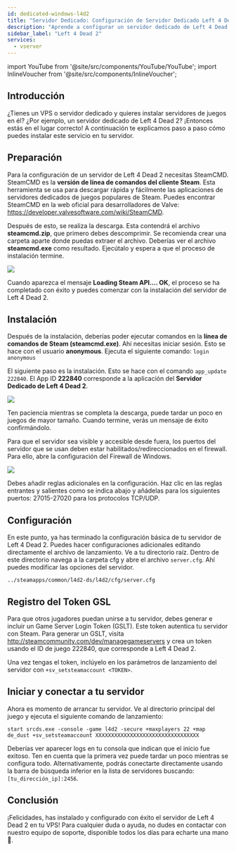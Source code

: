 ```yaml
---
id: dedicated-windows-l4d2
title: "Servidor Dedicado: Configuración de Servidor Dedicado Left 4 Dead 2 en Windows"
description: "Aprende a configurar un servidor dedicado de Left 4 Dead 2 en tu VPS o servidor dedicado rápida y fácilmente → Descubre más ahora"
sidebar_label: "Left 4 Dead 2"
services:
  - vserver
---
```


import YouTube from '@site/src/components/YouTube/YouTube';
import InlineVoucher from '@site/src/components/InlineVoucher';

## Introducción
¿Tienes un VPS o servidor dedicado y quieres instalar servidores de juegos en él? ¿Por ejemplo, un servidor dedicado de Left 4 Dead 2? ¡Entonces estás en el lugar correcto! A continuación te explicamos paso a paso cómo puedes instalar este servicio en tu servidor.

<InlineVoucher />

## Preparación

Para la configuración de un servidor de Left 4 Dead 2 necesitas SteamCMD. SteamCMD es la **versión de línea de comandos del cliente Steam**. Esta herramienta se usa para descargar rápida y fácilmente las aplicaciones de servidores dedicados de juegos populares de Steam. Puedes encontrar SteamCMD en la web oficial para desarrolladores de Valve: https://developer.valvesoftware.com/wiki/SteamCMD.

Después de esto, se realiza la descarga. Esta contendrá el archivo **steamcmd.zip**, que primero debes descomprimir. Se recomienda crear una carpeta aparte donde puedas extraer el archivo. Deberías ver el archivo **steamcmd.exe** como resultado. Ejecútalo y espera a que el proceso de instalación termine.

![](https://screensaver01.zap-hosting.com/index.php/s/7Hib2ZgaYWTsRNE/preview)

Cuando aparezca el mensaje **Loading Steam API.... OK**, el proceso se ha completado con éxito y puedes comenzar con la instalación del servidor de Left 4 Dead 2.



## Instalación

Después de la instalación, deberías poder ejecutar comandos en la **línea de comandos de Steam (steamcmd.exe)**. Ahí necesitas iniciar sesión. Esto se hace con el usuario **anonymous**. Ejecuta el siguiente comando: `login anonymous`

El siguiente paso es la instalación. Esto se hace con el comando `app_update 222840`. El App ID **222840** corresponde a la aplicación del **Servidor Dedicado de Left 4 Dead 2**.

![](https://screensaver01.zap-hosting.com/index.php/s/cgMfJdL5DNNxjrf/preview)

Ten paciencia mientras se completa la descarga, puede tardar un poco en juegos de mayor tamaño. Cuando termine, verás un mensaje de éxito confirmándolo.

Para que el servidor sea visible y accesible desde fuera, los puertos del servidor que se usan deben estar habilitados/redireccionados en el firewall. Para ello, abre la configuración del Firewall de Windows.

![](https://screensaver01.zap-hosting.com/index.php/s/EM32i73TLcn32Mc/preview)

Debes añadir reglas adicionales en la configuración. Haz clic en las reglas entrantes y salientes como se indica abajo y añádelas para los siguientes puertos: 27015-27020 para los protocolos TCP/UDP.



## Configuración

En este punto, ya has terminado la configuración básica de tu servidor de Left 4 Dead 2. Puedes hacer configuraciones adicionales editando directamente el archivo de lanzamiento. Ve a tu directorio raíz. Dentro de este directorio navega a la carpeta cfg y abre el archivo `server.cfg`. Ahí puedes modificar las opciones del servidor.

```
../steamapps/common/l4d2-ds/l4d2/cfg/server.cfg
```

## Registro del Token GSL

Para que otros jugadores puedan unirse a tu servidor, debes generar e incluir un Game Server Login Token (GSLT). Este token autentica tu servidor con Steam. Para generar un GSLT, visita http://steamcommunity.com/dev/managegameservers y crea un token usando el ID de juego 222840, que corresponde a Left 4 Dead 2.

Una vez tengas el token, inclúyelo en los parámetros de lanzamiento del servidor con `+sv_setsteamaccount <TOKEN>`.



## Iniciar y conectar a tu servidor

Ahora es momento de arrancar tu servidor. Ve al directorio principal del juego y ejecuta el siguiente comando de lanzamiento:

```
start srcds.exe -console -game l4d2 -secure +maxplayers 22 +map de_dust +sv_setsteamaccount XXXXXXXXXXXXXXXXXXXXXXXXXXXXXXXXX
```

Deberías ver aparecer logs en tu consola que indican que el inicio fue exitoso. Ten en cuenta que la primera vez puede tardar un poco mientras se configura todo. Alternativamente, podrás conectarte directamente usando la barra de búsqueda inferior en la lista de servidores buscando: `[tu_dirección_ip]:2456`.


## Conclusión

¡Felicidades, has instalado y configurado con éxito el servidor de Left 4 Dead 2 en tu VPS! Para cualquier duda o ayuda, no dudes en contactar con nuestro equipo de soporte, disponible todos los días para echarte una mano 🙂.

<InlineVoucher />